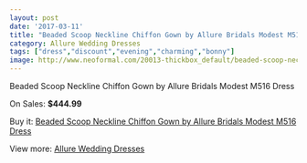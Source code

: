 ```yaml
---
layout: post
date: '2017-03-11'
title: "Beaded Scoop Neckline Chiffon Gown by Allure Bridals Modest M516 Dress"
category: Allure Wedding Dresses
tags: ["dress","discount","evening","charming","bonny"]
image: http://www.neoformal.com/20013-thickbox_default/beaded-scoop-neckline-chiffon-gown-by-allure-bridals-modest-m516-dress.jpg
---
```

Beaded Scoop Neckline Chiffon Gown by Allure Bridals Modest M516 Dress

On Sales: **$444.99**
<a href="https://www.neoformal.com/en/allure-wedding-dresses-2014/6378-beaded-scoop-neckline-chiffon-gown-by-allure-bridals-modest-m516-dress.html"><amp-img layout="responsive" width="600" height="600" src="//www.neoformal.com/20013-thickbox_default/beaded-scoop-neckline-chiffon-gown-by-allure-bridals-modest-m516-dress.jpg" alt="Beaded Scoop Neckline Chiffon Gown by Allure Bridals Modest M516 Dress 0" /></a>
<a href="https://www.neoformal.com/en/allure-wedding-dresses-2014/6378-beaded-scoop-neckline-chiffon-gown-by-allure-bridals-modest-m516-dress.html"><amp-img layout="responsive" width="600" height="600" src="//www.neoformal.com/20017-thickbox_default/beaded-scoop-neckline-chiffon-gown-by-allure-bridals-modest-m516-dress.jpg" alt="Beaded Scoop Neckline Chiffon Gown by Allure Bridals Modest M516 Dress 1" /></a>
<a href="https://www.neoformal.com/en/allure-wedding-dresses-2014/6378-beaded-scoop-neckline-chiffon-gown-by-allure-bridals-modest-m516-dress.html"><amp-img layout="responsive" width="600" height="600" src="//www.neoformal.com/20016-thickbox_default/beaded-scoop-neckline-chiffon-gown-by-allure-bridals-modest-m516-dress.jpg" alt="Beaded Scoop Neckline Chiffon Gown by Allure Bridals Modest M516 Dress 2" /></a>
<a href="https://www.neoformal.com/en/allure-wedding-dresses-2014/6378-beaded-scoop-neckline-chiffon-gown-by-allure-bridals-modest-m516-dress.html"><amp-img layout="responsive" width="600" height="600" src="//www.neoformal.com/20015-thickbox_default/beaded-scoop-neckline-chiffon-gown-by-allure-bridals-modest-m516-dress.jpg" alt="Beaded Scoop Neckline Chiffon Gown by Allure Bridals Modest M516 Dress 3" /></a>
<a href="https://www.neoformal.com/en/allure-wedding-dresses-2014/6378-beaded-scoop-neckline-chiffon-gown-by-allure-bridals-modest-m516-dress.html"><amp-img layout="responsive" width="600" height="600" src="//www.neoformal.com/20014-thickbox_default/beaded-scoop-neckline-chiffon-gown-by-allure-bridals-modest-m516-dress.jpg" alt="Beaded Scoop Neckline Chiffon Gown by Allure Bridals Modest M516 Dress 4" /></a>

Buy it: [Beaded Scoop Neckline Chiffon Gown by Allure Bridals Modest M516 Dress](https://www.neoformal.com/en/allure-wedding-dresses-2014/6378-beaded-scoop-neckline-chiffon-gown-by-allure-bridals-modest-m516-dress.html "Beaded Scoop Neckline Chiffon Gown by Allure Bridals Modest M516 Dress")

View more: [Allure Wedding Dresses](https://www.neoformal.com/en/82-allure-wedding-dresses-2014 "Allure Wedding Dresses")